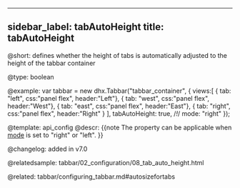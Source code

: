 
---
sidebar_label: tabAutoHeight
title: tabAutoHeight
---          

@short: defines whether the height of tabs is automatically adjusted to the height of the tabbar container





@type: boolean

@example: 
var tabbar = new dhx.Tabbar("tabbar_container", {
    views:[
        { tab: "left", css:"panel flex", header:"Left"},
        { tab: "west", css:"panel flex", header:"West"},
        { tab: "east", css:"panel flex", header:"East"},
        { tab: "right", css:"panel flex", header:"Right" }
    ],
    tabAutoHeight: true, /*!*/
    mode: "right"
});


@template:	api_config
@descr:
{{note The property can be applicable when [mode](tabbar/api/tabbar_mode_config.md) is set to "right" or "left". }}

@changelog: added in v7.0

@relatedsample: tabbar/02_configuration/08_tab_auto_height.html

@related: tabbar/configuring_tabbar.md#autosizefortabs